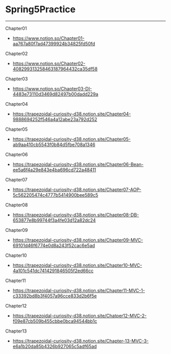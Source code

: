 # Spring5Practice
----
Chapter01
- https://www.notion.so/Chapter01-aa767a80f7ad47399924b34825fd50fd


Chapter02
- https://www.notion.so/Chapter02-408299313258463187964432ca35df58


Chapter03
- https://www.notion.so/Chapter03-DI-4483e73110d3469d82497b00dadd229a

Chapter04
- https://trapezoidal-curiosity-d38.notion.site/Chapter04-9888694252f546a4a12abe23a792d252

Chapter05
- https://trapezoidal-curiosity-d38.notion.site/Chapter05-ab9aa410cb5543f0b84d5fbe708a1346

Chapter06
- https://trapezoidal-curiosity-d38.notion.site/Chapter06-Bean-ee5a6f4a29e843e4ba696cd722a48411

Chapter07
- https://trapezoidal-curiosity-d38.notion.site/Chapter07-AOP-5c562205474c4777b5414900bee589c5

Chapter08
- https://trapezoidal-curiosity-d38.notion.site/Chapter08-DB-653877e8b99744f3a4fe03d12a82dc24

Chapter09
- https://trapezoidal-curiosity-d38.notion.site/Chapter09-MVC-69101d46f6774e0d8a243f52cac6e5ad

Chapter10
- https://trapezoidal-curiosity-d38.notion.site/Chapter10-MVC-4a101c541dc7414291846505f2ed66cc

Chapter11
- https://trapezoidal-curiosity-d38.notion.site/Chapter11-MVC-1-c33392bd8b3f4057a96cce833d2b6f5e

Chapter12
- https://trapezoidal-curiosity-d38.notion.site/Chatper12-MVC-2-f09e87cb509b455cbbe0bca94544bb1c

Chapter13
- https://trapezoidal-curiosity-d38.notion.site/Chapter-13-MVC-3-e6a1b20da85b4326b927065c5adf65ad